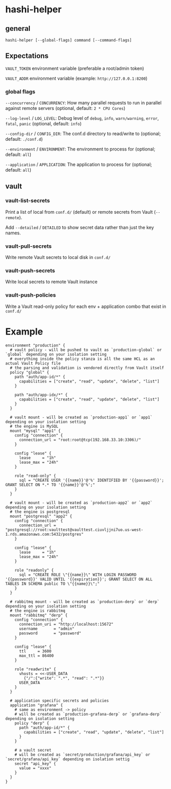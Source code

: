 # hashi-helper

## general

```shell
hashi-helper [--global-flags] command [--command-flags]
```

## Expectations

`VAULT_TOKEN` environment variable (preferable a root/admin token)

`VAULT_ADDR` environment variable (example: `http://127.0.0.1:8200`)

### global flags

`--concurrency` / `CONCURRENCY`: How many parallel requests to run in parallel against remote servers (optional, default: `2 * CPU Cores`)

`--log-level` / `LOG_LEVEL`: Debug level of `debug`, `info`, `warn/warning`, `error`, `fatal`, `panic` (optional, default: `info`)

`--config-dir` / `CONFIG_DIR`: The conf.d directory to read/write to (optional; default: `./conf.d`)

`--environment` / `ENVIRONMENT`: The environment to process for (optional; default: `all`)

`--application` / `APPLICATION`: The application to process for (optional; default: `all`)

## vault

### vault-list-secrets

Print a list of local from `conf.d/` (default) or remote secrets from Vault (`--remote`).

Add `--detailed` / `DETAILED` to show secret data rather than just the key names.

### vault-pull-secrets

Write remote Vault secrets to local disk in `conf.d/`

### vault-push-secrets

Write local secrets to remote Vault instance

### vault-push-policies

Write a Vault read-only policy for each env + application combo that exist in `conf.d/`

# Example

```hcl
environment "production" {
  # vault policy - will be pushed to vault as `production-global` or `global` depending on your isolation setting
  # everything inside the policy stanza is all the same HCL as an actual Vault Policy file
  # the parsing and validation is vendored directly from Vault itself
  policy "global" {
    path "auth/app-id/*" {
      capabilities = ["create", "read", "update", "delete", "list"]
    }

    path "auth/app-idx/*" {
      capabilities = ["create", "read", "update", "delete", "list"]
    }
  }

  # vault mount - will be created as `production-app1` or `app1` depending on your isolation setting
  # the engine is MySQL
  mount "mysql" "app1" {
    config "connection" {
      connection_url = "root:root@tcp(192.168.33.10:3306)/"
    }

    config "lease" {
      lease     = "1h"
      lease_max = "24h"
    }

    role "read-only" {
      sql = "CREATE USER '{{name}}'@'%' IDENTIFIED BY '{{password}}'; GRANT SELECT ON *.* TO '{{name}}'@'%';"
    }
  }

  # vault mount - will be created as `production-app2` or `app2` depending on your isolation setting
  # the engine is postgresql
  mount "postgresql" "app2" {
    config "connection" {
      connection_url = "postgresql://root:vaulttest@vaulttest.ciuvljjni7uo.us-west-1.rds.amazonaws.com:5432/postgres"
    }

    config "lease" {
      lease     = "1h"
      lease_max = "24h"
    }

    role "readonly" {
      sql = "CREATE ROLE \"{{name}}\" WITH LOGIN PASSWORD '{{password}}' VALID UNTIL '{{expiration}}'; GRANT SELECT ON ALL TABLES IN SCHEMA public TO \"{{name}}\";"
    }
  }

  # rabbitmq mount - will be created as `production-derp` or `derp` depending on your isolation setting
  # the engine is rabbitmq
  mount "rabbitmq" "derp" {
    config "connection" {
      connection_uri = "http://localhost:15672"
      username       = "admin"
      password       = "password"
    }

    config "lease" {
      ttl     = 3600
      max_ttl = 86400
    }

    role "readwrite" {
      vhosts = <<-USER_DATA
        {"/":{"write": ".*", "read": ".*"}}
      USER_DATA
    }
  }

  # application specific secrets and policies
  application "grafana" {
    # same as environment -> policy
    # will be created as `production-grafana-derp` or `grafana-derp` depending on isolation setting
    policy "derp" {
      path "auth/app-id/*" {
        capabilities = ["create", "read", "update", "delete", "list"]
      }
    }

    # a vault secret
    # will be created as `secret/production/grafana/api_key` or `secret/grafana/api_key` depending on isolation settig
    secret "api_key" {
      value = "xxxx"
    }
  }
}
```
